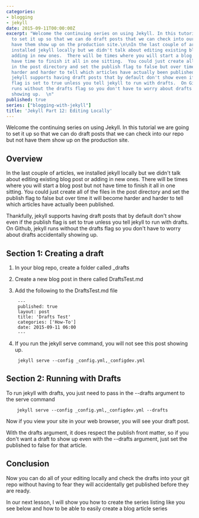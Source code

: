 ```yaml
---
categories:
- blogging
- jekyll
date: 2015-09-11T00:00:00Z
excerpt: "Welcome the continuing series on using Jekyll. In this tutorial we are going
  to set it up so that we can do draft posts that we can check into our repo but not
  have them show up on the production site.\n\nIn the last couple of articles, we
  installed jekyll locally but we didn't talk about editing existing blog post or
  adding in new ones.  There will be times where you will start a blog post but not
  have time to finish it all in one sitting.  You could just create all of the files
  in the post directory and set the publish flag to false but over time it will become
  harder and harder to tell which articles have actually been published.  \n\nThankfully,
  jekyll supports having draft posts that by default don't show even if the publish
  flag is set to true unless you tell jekyll to run with drafts.  On Github, jekyll
  runs without the drafts flag so you don't have to worry about drafts accidentally
  showing up.  \n"
published: true
series: ["blogging-with-jekyll"]
title: 'Jekyll Part 12: Editing Locally'
---
```


Welcome the continuing series on using Jekyll. In this tutorial we are going to set it up so that we can do draft posts that we can check into our repo but not have them show up on the production site.




## Overview

In the last couple of articles, we installed jekyll locally but we didn't talk about editing existing blog post or adding in new ones.  There will be times where you will start a blog post but not have time to finish it all in one sitting.  You could just create all of the files in the post directory and set the publish flag to false but over time it will become harder and harder to tell which articles have actually been published.  

Thankfully, jekyll supports having draft posts that by default don't show even if the publish flag is set to true unless you tell jekyll to run with drafts.  On Github, jekyll runs without the drafts flag so you don't have to worry about drafts accidentally showing up.  


## Section 1: Creating a draft

1. In your blog repo, create a folder called _drafts
1. Create a new blog post in there called DraftsTest.md
1. Add the following to the DraftsTest.md file

		---
		published: true
		layout: post
		title: 'Drafts Test'
		categories: ['How-To']
		date: 2015-09-11 06:00	
		---
		
1. If you run the jekyll serve command, you will not see this post showing up.

		jekyll serve --config _config.yml,_configdev.yml
		
		
## Section 2: Running with Drafts

To run jekyll with drafts, you just need to pass in the --drafts argument to the serve command

		jekyll serve --config _config.yml,_configdev.yml --drafts

Now if you view your site in your web browser, you will see your draft post.

With the drafts argument, it does respect the publish front matter, so if you don't want a draft to show up even with the --drafts argument, just set the published to false for that article. 


## Conclusion

Now you can do all of your editing locally and check the drafts into your git repo without having to fear they will accidentally get published before they are ready.

In our next lesson, I will show you how to create the series listing like you see below and how to be able to easily create a blog article series



 
